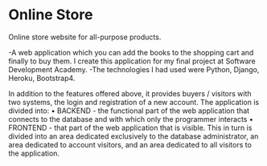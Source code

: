 # Online Store
Online store website for all-purpose products. 

-A web application which you can add the books to the shopping cart and finally to buy them. I create this application for my final project at Software Development Academy.
-The technologies I had used were Python, Django, Heroku, Bootstrap4.

In addition to the features offered above, it provides buyers / visitors with two systems, the login and registration of a new account. The application is divided into:
• BACKEND - the functional part of the web application that connects to the database and with which only the programmer interacts 
• FRONTEND - that part of the web application that is visible. This in turn is divided into an area dedicated exclusively to the database administrator, an area dedicated to account visitors, and an area dedicated to all visitors to the application.

